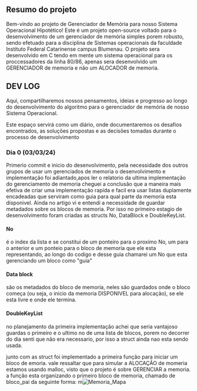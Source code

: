 ## Resumo do projeto
Bem-vindo ao projeto de Gerenciador de Memória para nosso Sistema Operacional Hipotético! Este é um projeto open-source voltado para o desenvolvimento de um gerenciador de memória simples porem robusto, sendo efetuado para a disciplina de Sistemas operacionais da faculdade Instituto Federal Catarinense campus Blumenau. O projeto sera desenvolvido em C tendo em mente um sistema operacional para os proccessadores da linha 80/86, apenas sera desenvolvido um GERENCIADOR de memoria e não um ALOCADOR de memoria.



## DEV LOG
Aqui, compartilharemos nossos pensamentos, ideias e progresso ao longo do desenvolvimento do algoritmo para o gerenciador de memória de nosso Sistema Operacional.

Este espaço servirá como um diário, onde documentaremos os desafios encontrados, as soluções propostas e as decisões tomadas durante o processo de desenvolvimento

### Dia 0 (03/03/24)
Primerio commit e inicio do desenvolvimento, pela necessidade dos outros grupos de usar um gerenciados de memoria o desenvolvimento e implementação foi adiantado,apos ler o relatorio da ultima implementação do gerenciamento de memoria cheguei a conclusão que a maneira mais efetiva de criar uma implementação rapida e facil era usar listas duplamente encadeadas que serviram como guia para qual parte da memoria esta disponivel. Ainda no artigo vi e entendi a necessidade de guardar metadados sobre os blocos de memoria. Por isso no primeiro estagio de desenvolvimento foram criadas as structs No, DataBlock e DoubleKeyList.
#### No 
é o index da lista e se constitui de um ponteiro para o proximo No, um para o anterior e um ponteio para o bloco de memoria que ele esta representando, ao longo do codigo e desse guia chamarei um No que esta gerenciando um bloco como "guia"

#### Data block
são os metadados do bloco de memoria, neles são guardados onde o bloco começa (ou seja, o inicio da memoria DISPONIVEL para alocação), se ele esta livre e onde ele termina.

#### DoubleKeyList
no planejamento da primeira implementação achei que seria vantajoso guardas o primeiro e o ultimo no de uma lista de blocos, porem no decorrer do dia senti que não era necessario, por isso a struct ainda nao esta sendo usada.

junto com as struct foi implementado a primeira função para iniciar um bloco de 
emoria. vale ressaltar que para simular a ALOCAÇÃO de momeria estamos usando malloc, visto que o projeto é sobre GERENCIAR a memoria.
a função esta organizando o primeiro bloco de memoria, chamado de bloco_pai da seguinte forma:
m![Memoria_Mapa](https://github.com/GabrielSaH/mylloc/assets/102604902/e12fc961-9075-4586-ab9a-236df4f875fa)

